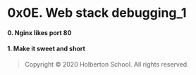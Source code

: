 # 0x0E. Web stack debugging_1
#### 0. Nginx likes port 80
#### 1. Make it sweet and short
> Copyright © 2020 Holberton School. All rights reserved.
